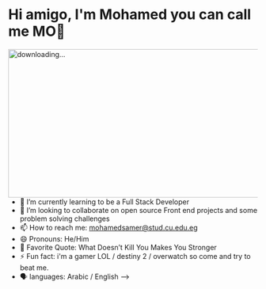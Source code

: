 # Hi amigo, I'm Mohamed you can call me MO👋

 <img align="right" alt="downloading..." src="https://i.pinimg.com/originals/a5/35/60/a53560c8088900e266880f779dacced7.gif" width="1000" height="300" />

- 🌱 I’m currently learning to be a Full Stack Developer
- 👯 I’m looking to collaborate on open source Front end projects and some problem solving challenges
- 📫 How to reach me: mohamedsamer@stud.cu.edu.eg
- 😄 Pronouns: He/Him
- 🔖 Favorite Quote: What Doesn’t Kill You Makes You Stronger
- ⚡ Fun fact: i'm a gamer LOL / destiny 2 / overwatch so come and try to beat me.
- 🗣️ languages: Arabic / English
-->
